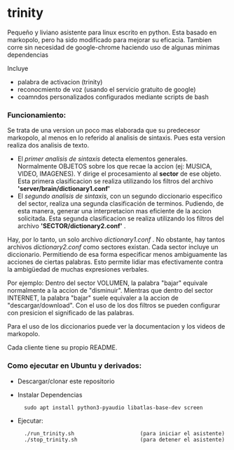# trinity
Pequeño y liviano asistente para linux escrito en python.
Esta basado en markopolo, pero ha sido modificado para mejorar su eficacia.
Tambien corre sin necesidad de google-chrome haciendo uso de algunas minimas dependencias

Incluye
- palabra de activacion (trinity)
- reconocmiento de voz (usando el servicio gratuito de google)
- coamndos personalizados configurados mediante scripts de bash


### Funcionamiento:
Se trata de una version un poco mas elaborada que su predecesor markopolo, al menos en lo referido al analisis de sintaxis. Pues esta version realiza dos analisis de texto.
- El *primer analisis de sintaxis* detecta elementos generales. Normalmente OBJETOS sobre los que recae la accion (ej: MUSICA, VIDEO, IMAGENES). Y dirige el procesamiento al **sector** de ese objeto. Esta primera clasificacion se realiza utilizando los filtros del archivo **'server/brain/dictionary1.conf'**
- El *segundo analisis de sintaxis*, con un segundo diccionario especifico del sector, realiza una segunda clasificación de terminos. Pudiendo, de esta manera, generar una interpretacion mas eficiente de la accion solicitada. Esta segunda clasificacion se realiza utilizando los filtros del archivo **'SECTOR/dictionary2.conf'** .

Hay, por lo tanto, un solo archivo *dictionary1.conf* . No obstante, hay tantos archivos *dictionary2.conf* como sectores existan. Cada sector incluye un diccionario. Permitiendo de esa forma especificar menos ambiguamente las acciones de ciertas palabras.
Esto permite lidiar mas efectivamente contra la ambigüedad de muchas expresiones verbales.

Por ejemplo:
Dentro del sector VOLUMEN, la palabra "bajar" equivale normalmente a la accion de "disminuir".
Mientras que dentro del sector INTERNET, la palabra "bajar" suele equivaler a la accion de "descargar/download".
Con el uso de los dos filtros se pueden configurar con presicion el significado de las palabras.

Para el uso de los diccionarios puede ver la documentacion y los videos de markopolo.


Cada cliente tiene su propio README.

### Como ejecutar en Ubuntu y derivados:

- Descargar/clonar este repositorio
- Instalar Dependencias

        sudo apt install python3-pyaudio libatlas-base-dev screen
        
- Ejecutar:

        ./run_trinity.sh                     (para iniciar el asistente)
        ./stop_trinity.sh                    (para detener el asistente)
        

